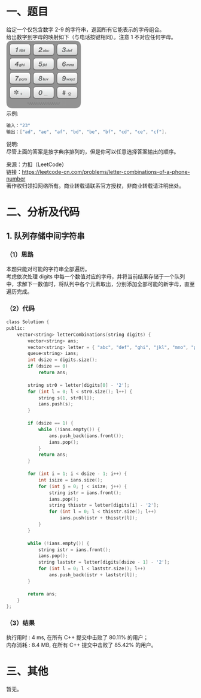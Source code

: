 # 一、题目
给定一个仅包含数字 2-9 的字符串，返回所有它能表示的字母组合。  
给出数字到字母的映射如下（与电话按键相同）。注意 1 不对应任何字母。  
<img src="https://github.com/zhengmenglei/leetcode/blob/master/images/question_17.png" width="200">  
示例:  
```c++
输入："23"
输出：["ad", "ae", "af", "bd", "be", "bf", "cd", "ce", "cf"].
```
说明:    
尽管上面的答案是按字典序排列的，但是你可以任意选择答案输出的顺序。  
 
来源：力扣（LeetCode）  
链接：https://leetcode-cn.com/problems/letter-combinations-of-a-phone-number  
著作权归领扣网络所有。商业转载请联系官方授权，非商业转载请注明出处。  
# 二、分析及代码
## 1. 队列存储中间字符串
### （1）思路
本题只能对可能的字符串全部遍历。  
考虑依次处理 digits 中每一个数值对应的字母，并将当前结果存储于一个队列中，求解下一数值时，将队列中各个元素取出，分别添加全部可能的新字母，直至遍历完成。  
### （2）代码
```c
class Solution {
public:
	vector<string> letterCombinations(string digits) {
		vector<string> ans;
		vector<string> letter = { "abc", "def", "ghi", "jkl", "mno", "pqrs", "tuv", "wxyz" };
		queue<string> ians;
		int dsize = digits.size();
		if (dsize == 0)
			return ans;

		string str0 = letter[digits[0] - '2'];
		for (int l = 0; l < str0.size(); l++) {
			string s(1, str0[l]);
			ians.push(s);
		}

		if (dsize == 1) {
			while (!ians.empty()) {
				ans.push_back(ians.front());
				ians.pop();
			}
			return ans;
		}

		for (int i = 1; i < dsize - 1; i++) {
			int isize = ians.size();
			for (int j = 0; j < isize; j++) {
				string istr = ians.front();
				ians.pop();
				string thisstr = letter[digits[i] - '2'];
				for (int l = 0; l < thisstr.size(); l++)
					ians.push(istr + thisstr[l]);
			}
		}

		while (!ians.empty()) {
			string istr = ians.front();
			ians.pop();
			string laststr = letter[digits[dsize - 1] - '2'];
			for (int l = 0; l < laststr.size(); l++)
				ans.push_back(istr + laststr[l]);
		}

		return ans;
	}
};
```
### （3）结果
执行用时 : 4 ms, 在所有 C++ 提交中击败了 80.11% 的用户；  
内存消耗 : 8.4 MB, 在所有 C++ 提交中击败了 85.42% 的用户。  
# 三、其他  
暂无。  
